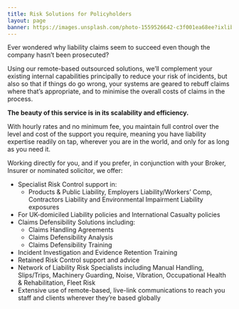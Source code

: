 ```yaml
---
title: Risk Solutions for Policyholders
layout: page
banner: https://images.unsplash.com/photo-1559526642-c3f001ea68ee?ixlib=rb-1.2.1&ixid=eyJhcHBfaWQiOjEyMDd9&auto=format&fit=crop&w=1000&q=60
---
```


Ever wondered why liability claims seem to succeed even though the company hasn’t been prosecuted?

Using our remote-based outsourced solutions, we’ll complement your existing internal capabilities principally to reduce your risk of incidents, but also so that if things do go wrong, your systems are geared to rebuff claims where that’s appropriate, and to minimise the overall costs of claims in the process.

**The beauty of this service is in its scalability and efficiency.**

With hourly rates and no minimum fee, you maintain full control over the level and cost of the support you require, meaning you have liability expertise readily on tap, wherever you are in the world, and only for as long as you need it.

Working directly for you, and if you prefer, in conjunction with your Broker, Insurer or nominated solicitor, we offer:

* Specialist Risk Control support in:
    - Products & Public Liability, Employers Liability/Workers’ Comp, Contractors Liability and Environmental Impairment Liability exposures
* For UK-domiciled Liability policies and International Casualty policies
* Claims Defensibility Solutions including:
    - Claims Handling Agreements
    - Claims Defensibility Analysis
    - Claims Defensibility Training
* Incident Investigation and Evidence Retention Training
* Retained Risk Control support and advice
* Network of Liability Risk Specialists including Manual Handling, Slips/Trips, Machinery Guarding, Noise, Vibration, Occupational Health & Rehabilitation, Fleet Risk 
* Extensive use of remote-based, live-link communications to reach you staff and clients wherever they’re based globally
